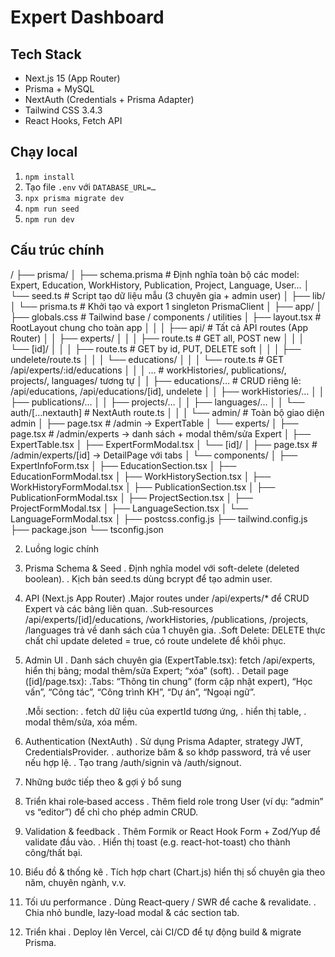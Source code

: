 # Expert Dashboard

## Tech Stack
- Next.js 15 (App Router)
- Prisma + MySQL
- NextAuth (Credentials + Prisma Adapter)
- Tailwind CSS 3.4.3
- React Hooks, Fetch API

## Chạy local
1. `npm install`  
2. Tạo file `.env` với `DATABASE_URL=…`  
3. `npx prisma migrate dev`  
4. `npm run seed`  
5. `npm run dev`

## Cấu trúc chính
/
├── prisma/
│   ├── schema.prisma        # Định nghĩa toàn bộ các model: Expert, Education, WorkHistory, Publication, Project, Language, User…
│   └── seed.ts              # Script tạo dữ liệu mẫu (3 chuyên gia + admin user)
│
├── lib/
│   └── prisma.ts            # Khởi tạo và export 1 singleton PrismaClient
│
├── app/
│   ├── globals.css          # Tailwind base / components / utilities
│   ├── layout.tsx           # RootLayout chung cho toàn app
│   │
│   ├── api/                  # Tất cả API routes (App Router)
│   │   ├── experts/
│   │   │   ├── route.ts            # GET all, POST new
│   │   │   └── [id]/
│   │   │       ├── route.ts        # GET by id, PUT, DELETE soft
│   │   │       ├── undelete/route.ts
│   │   │       └── educations/
│   │   │           └── route.ts    # GET /api/experts/:id/educations
│   │   │       …                    # workHistories/, publications/, projects/, languages/ tương tự
│   │   ├── educations/…     # CRUD riêng lẻ: /api/educations, /api/educations/[id], undelete
│   │   ├── workHistories/…
│   │   ├── publications/…
│   │   ├── projects/…
│   │   ├── languages/…
│   │   └── auth/[…nextauth]       # NextAuth route.ts
│   │
│   └── admin/               # Toàn bộ giao diện admin
│       ├── page.tsx         # /admin → ExpertTable
│       └── experts/
│           ├── page.tsx     # /admin/experts → danh sách + modal thêm/sửa Expert
│           ├── ExpertTable.tsx
│           ├── ExpertFormModal.tsx
│           └── [id]/
│               ├── page.tsx         # /admin/experts/[id] → DetailPage với tabs
│               └── components/
│                   ├── ExpertInfoForm.tsx
│                   ├── EducationSection.tsx
│                   ├── EducationFormModal.tsx
│                   ├── WorkHistorySection.tsx
│                   ├── WorkHistoryFormModal.tsx
│                   ├── PublicationSection.tsx
│                   ├── PublicationFormModal.tsx
│                   ├── ProjectSection.tsx
│                   ├── ProjectFormModal.tsx
│                   ├── LanguageSection.tsx
│                   └── LanguageFormModal.tsx
│
├── postcss.config.js
├── tailwind.config.js
├── package.json
└── tsconfig.json

2. Luồng logic chính
  1. Prisma Schema & Seed
  . Định nghĩa model với soft-delete (deleted boolean).
  . Kịch bản seed.ts dùng bcrypt để tạo admin user.

  2. API (Next.js App Router)
  .Major routes under /api/experts/* để CRUD Expert và các bảng liên quan.
  .Sub‐resources /api/experts/[id]/educations, /workHistories, /publications, /projects, /languages trả về danh sách của 1 chuyên gia.
  .Soft Delete: DELETE thực chất chỉ update deleted = true, có route undelete để khôi phục.

  3. Admin UI
  . Danh sách chuyên gia (ExpertTable.tsx): fetch /api/experts, hiển thị bảng; modal thêm/sửa Expert; “xóa” (soft).
  . Detail page ([id]/page.tsx):
    .Tabs: “Thông tin chung” (form cập nhật expert), “Học vấn”, “Công tác”, “Công trình KH”, “Dự án”, “Ngoại ngữ”.

     .Mỗi section:
      . fetch dữ liệu của expertId tương ứng,
      . hiển thị table,
      . modal thêm/sửa, xóa mềm.

  4. Authentication (NextAuth)
  . Sử dụng Prisma Adapter, strategy JWT, CredentialsProvider.
  . authorize băm & so khớp password, trả về user nếu hợp lệ.
  . Tạo trang /auth/signin và /auth/signout.

3. Những bước tiếp theo & gợi ý bổ sung
  1. Triển khai role‐based access
  . Thêm field role trong User (ví dụ: “admin” vs “editor”) để chỉ cho phép admin CRUD.

  2. Validation & feedback
  . Thêm Formik or React Hook Form + Zod/Yup để validate đầu vào.
  . Hiển thị toast (e.g. react-hot-toast) cho thành công/thất bại.

  3. Biểu đồ & thống kê
  . Tích hợp chart (Chart.js) hiển thị số chuyên gia theo năm, chuyên ngành, v.v.

  4. Tối ưu performance
  . Dùng React‑query / SWR để cache & revalidate.
  . Chia nhỏ bundle, lazy‐load modal & các section tab.

  5. Triển khai
  . Deploy lên Vercel, cài CI/CD để tự động build & migrate Prisma.
